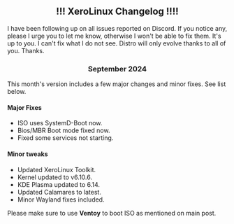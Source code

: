 <h2 align="center">!!! XeroLinux Changelog !!!!</h2>

I have been following up on all issues reported on Discord. If you notice any, please I urge you to let me know, otherwise I won't be able to fix them. It's up to you. I can't fix what I do not see. Distro will only evolve thanks to all of you. Thanks.

<h3 align="center">September 2024</h3>

This month's version includes a few major changes and minor fixes. See list below.

#### Major Fixes

- ISO uses SystemD-Boot now.
- Bios/MBR Boot mode fixed now.
- Fixed some services not starting.

#### Minor tweaks

- Updated XeroLinux Toolkit.
- Kernel updated to v6.10.6.
- KDE Plasma updated to 6.14.
- Updated Calamares to latest.
- Minor Wayland fixes included.

Please make sure to use **Ventoy** to boot ISO as mentioned on main post.
